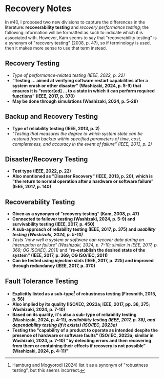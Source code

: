 # Recovery Notes

In #40, I proposed two new divisions to capture the differences in the literature: **recoverability testing** and *recovery performance testing*; the following information will be formatted as such to indicate which it is associated with. However, Kam seems to say that "recoverability testing" is a synonym of "recovery testing" (2008, p. 47), so if terminology is used, then it makes more sense to use that term instead.

## Recovery Testing
- *Type of performance-related testing (IEEE, 2022, p. 22)*
- **"Testing … aimed at verifying software restart capabilities after a system crash or other disaster" (Washizaki, 2024, p. 5-9) that ensures it is "restor[ed] … to a state in which it can perform required functions" (IEEE, 2017, p. 370)**
- **May be done through simulations (Washizaki, 2024, p. 5-28)**

## Backup and Recovery Testing
- **Type of reliability testing (IEEE, 2013, p. 2)**
- *"Testing that measures the degree to which system state can be restored from backup within specified parameters of time, cost, completeness, and accuracy in the event of failure" (IEEE, 2013, p. 2)*

## Disaster/Recovery Testing
- **Test type (IEEE, 2022, p. 22)**
- **Also mentioned as "Disaster Recovery" (IEEE, 2013, p. 20), which is "the return to normal operation after a hardware or software failure" (IEEE, 2017, p. 140)**

## Recoverability Testing
- **Given as a synonym of "recovery testing" (Kam, 2008, p. 47)**
- **Connected to failover testing (Washizaki, 2024, p. 5-9) and survivability testing (IEEE, 2017, p. 450)**
- **A sub-approach of reliability testing (IEEE, 2017, p. 375) and *usability testing (Washizaki, 2024, p. 5-10)***
- *Tests "how well a system or software can recover data during an interruption or failure" (Washizaki, 2024, p. 7-10; similar in IEEE, 2017, p. 369; OG ISO/IEC, 2011)* and **"re‐establish the desired state of the system" (IEEE, 2017, p. 369; OG ISO/IEC, 2011)**
- **Can be tested using *injection slots* (IEEE, 2017, p. 225) and improved through redundancy (IEEE, 2017, p. 370)**

## Fault Tolerance Testing
- **Explicitly listed as a sub-type[^1] of robustness testing (Firesmith, 2015, p. 56)**
- **Also implied by its quality (ISO/IEC, 2023a; IEEE, 2017, pp. 38, 375; Washizaki, 2024, p. 7-10)**
- **Based on its quality, it's also a sub-type of reliability testing (Washizaki, 2024, p. 4-11), *availability testing (IEEE, 2017, p. 38), and dependability testing (if it exists) (ISO/IEC, 2023a)***
- **Testing the "capability of a product to operate as intended despite the presence of hardware or software faults" (ISO/IEC, 2023a; similar in Washizaki, 2024, p. 7-10) "by detecting errors and then recovering from them or containing their effects if recovery is not possible" (Washizaki, 2024, p. 4-11)"** 

[^1]: Hamburg and Mogyorodi (2024) list it as a synonym of "robustness testing", but this seems incorrect.